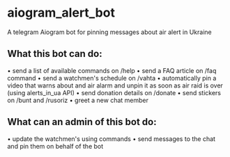 # aiogram_alert_bot
A telegram Aiogram bot for pinning messages about air alert in Ukraine

## What this bot can do: 
• send a list of available commands on /help
• send a FAQ article on /faq command 
• send a watchmen's schedule on /vahta
• automatically pin a video that warns about and air alarm and unpin it as soon as air raid is over (using alerts_in_ua API)
• send  donation details on /donate
• send stickers on /bunt and /rusoriz
• greet a new chat member 

## What can an admin of this bot do:
• update the watchmen's using commands
• send messages to the chat and pin them on behalf of the bot

